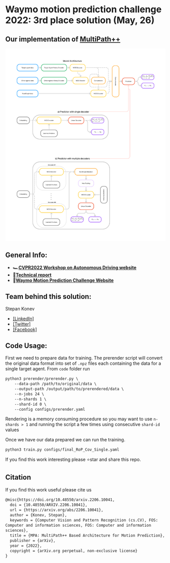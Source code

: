 # Waymo motion prediction challenge 2022: 3rd place solution (May, 26)
## Our implementation of [MultiPath++](https://arxiv.org/abs/2111.14973)

![](docs/architecture.png)


## General Info:
- 🏎️[**CVPR2022 Workshop on Autonomous Driving website**](https://cvpr2022.wad.vision)
- 📜[**Technical report**](https://arxiv.org/abs/2206.10041)   
- 🥉[**Waymo Motion Prediction Challenge Website**](https://waymo.com/open/challenges/2022/motion-prediction/)

## Team behind this solution:
Stepan Konev 
- [[LinkedIn]](https://www.linkedin.com/in/stepan-konev/)
- [[Twitter]](https://twitter.com/konevsteven)
- [[Facebook]](https://www.facebook.com/stepan.konev.31)

## Code Usage:
First we need to prepare data for training. The prerender script will convert the original data format into set of ```.npz``` files each containing the data for a single target agent. From ```code``` folder run
```
python3 prerender/prerender.py \
    --data-path /path/to/original/data \
    --output-path /output/path/to/prerendered/data \
    --n-jobs 24 \
    --n-shards 1 \
    --shard-id 0 \
    --config configs/prerender.yaml
```
Rendering is a memory consuming procedure so you may want to use ```n-shards > 1``` and running the script a few times using consecutive ```shard-id``` values

Once we have our data prepared we can run the training.
```
python3 train.py configs/final_RoP_Cov_Single.yaml
```

If you find this work interesting please ⭐️star and share this repo.

## Citation
If you find this work useful please cite us
```
@misc{https://doi.org/10.48550/arxiv.2206.10041,
  doi = {10.48550/ARXIV.2206.10041},
  url = {https://arxiv.org/abs/2206.10041},
  author = {Konev, Stepan},
  keywords = {Computer Vision and Pattern Recognition (cs.CV), FOS: Computer and information sciences, FOS: Computer and information sciences},
  title = {MPA: MultiPath++ Based Architecture for Motion Prediction},
  publisher = {arXiv},
  year = {2022},
  copyright = {arXiv.org perpetual, non-exclusive license}
}

```
